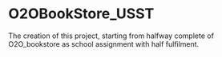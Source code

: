 # O2OBookStore_USST
The creation of this project, starting from halfway complete of O2O_bookstore
as school assignment with half fulfilment.
